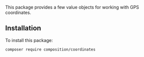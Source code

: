 This package provides a few value objects for working with GPS coordinates.

## Installation
To install this package:

```bash
composer require composition/coordinates
```